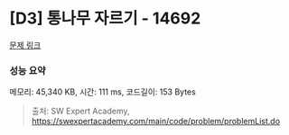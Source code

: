 # [D3] 통나무 자르기 - 14692 

[문제 링크](https://swexpertacademy.com/main/code/problem/problemDetail.do?contestProbId=AYJW0g-qlO8DFASv) 

### 성능 요약

메모리: 45,340 KB, 시간: 111 ms, 코드길이: 153 Bytes



> 출처: SW Expert Academy, https://swexpertacademy.com/main/code/problem/problemList.do